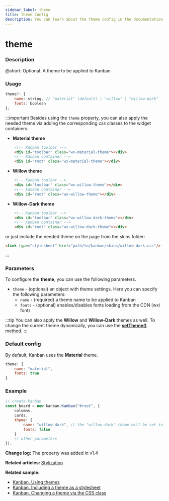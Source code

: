 ```yaml
---
sidebar_label: theme
title: theme Config
description: You can learn about the theme config in the documentation of the DHTMLX JavaScript Kanban library. Browse developer guides and API reference, try out code examples and live demos, and download a free 30-day evaluation version of DHTMLX Kanban.
---
```


# theme

### Description

@short: Optional. A theme to be applied to Kanban

### Usage

~~~jsx {}
theme?: {
    name: string, // "material" (default) | "willow" | "willow-dark"
    fonts: boolean
};
~~~

:::important
Besides using the `theme` property, you can also apply the needed theme via adding the corresponding *css* classes to the widget containers:

- **Material theme**
~~~html {}
    <!-- Kanban toolbar -->
    <div id="toolbar" class="wx-material-theme"></div>
    <!-- Kanban container -->
    <div id="root" class="wx-material-theme"></div>
~~~

- **Willow theme**
~~~html {}
    <!-- Kanban toolbar -->
    <div id="toolbar" class="wx-willow-theme"></div>
    <!-- Kanban container -->
    <div id="root" class="wx-willow-theme"></div>
~~~

- **Willow-Dark theme**
~~~html {}
    <!-- Kanban toolbar -->
    <div id="toolbar" class="wx-willow-dark-theme"></div>
    <!-- Kanban container -->
    <div id="root" class="wx-willow-dark-theme"></div>
~~~

or just include the needed theme on the page from the skins folder:

~~~html {}
<link type="stylesheet" href="path/to/kanban/skins/willow-dark.css"/>
~~~
:::

### Parameters

To configure the **theme**, you can use the following parameters.

- `theme` - (optional) an object with theme settings. Here you can specify the following parameters:
    - `name` - (required) a theme name to be applied to Kanban
    - `fonts` - (optional) enables/disables fonts loading from the CDN (wxi font)

:::tip
You can also apply the **Willow** and **Willow-Dark** themes as well. To change the current theme dynamically, you can use the [**setTheme()**](../../methods/js_kanban_settheme_method) method.
:::

### Default config

By default, Kanban uses the **Material** theme.

~~~jsx {}
theme: {
    name: "material",
    fonts: true
}
~~~

### Example

~~~jsx {5-8}
// create Kanban
const board = new kanban.Kanban("#root", {
    columns,
    cards,
    theme: {
        name: "willow-dark", // the "willow-dark" theme will be set initially
        fonts: false
    }
    // other parameters
});
~~~

**Change log:** The property was added in v1.4

**Related articles:** [Stylization](../../../guides/stylization)

**Related sample:**
- [Kanban. Using themes](https://snippet.dhtmlx.com/jnw54xif?tag=kanban)
- [Kanban. Including a theme as a stylesheet](https://snippet.dhtmlx.com/k3iw6ti0?tag=kanban)
- [Kanban. Changing a theme via the CSS class](https://snippet.dhtmlx.com/7qzp561m?tag=kanban)